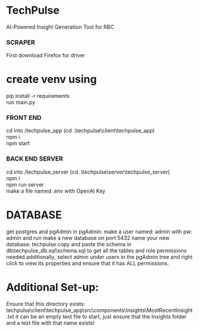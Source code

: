 # TechPulse
AI-Powered Insight Generation Tool for RBC

### SCRAPER ###
First download Firefox for driver

# create venv using
pip install -r requirements
<br />
run main.py

### FRONT END ###
cd into /techpulse_app (cd .\techpulse\client\techpulse_app\)
<br />
npm i
<br />
npm start

### BACK END SERVER ###
cd into /techpulse_server (cd .\techpulse\server\techpulse_server\)
<br />
npm i
<br />
npm run server
<br />
make a file named .env with OpenAI Key

# DATABASE

get postgres and pgAdmin
in pgAdmin:
    make a user named: admin with pw: admin and run make a new database on port 5432
    name your new database: techpulse 
    copy and paste the schema in db\techpulse_db.sql\schema.sql to get all the tables and role permissions needed
    additionally, select admin under users in the pgAdmin tree and right click to view its properties and ensure that it has ALL permissions. 


# Additional Set-up:
Ensure that this directory exists:
techpulse\client\techpulse_app\src\components\Insights\MostRecentInsight.txt
it can be an empty text file to start, just ensure that the Insights folder and a text file with that name exists!